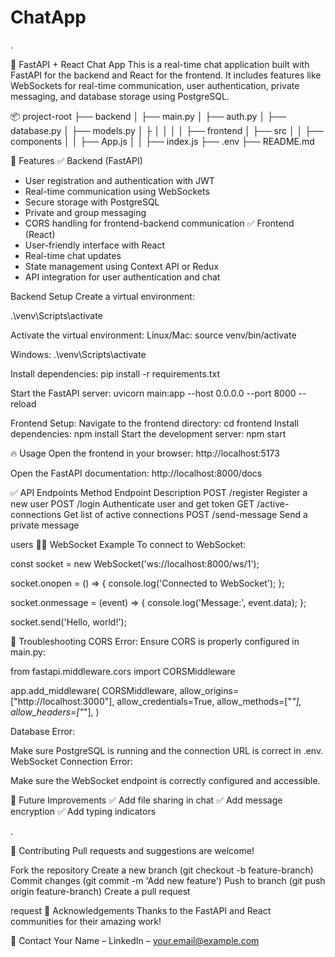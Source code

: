 # ChatApp

.

🚀 FastAPI + React Chat App
This is a real-time chat application built with FastAPI for the backend and React for the frontend. It includes features like WebSockets for real-time communication, user authentication, private messaging, and database storage using PostgreSQL.

📦 project-root
├── backend
│   ├── main.py
│   ├── auth.py
│   ├── database.py
│   ├── models.py
│   ├
│   │ 
│   │ 
├── frontend
│   ├── src
│   │   ├── components
│   │   ├── App.js
│   │   ├── index.js
├── .env
├── README.md


🚀 Features
✅ Backend (FastAPI)
- User registration and authentication with JWT
- Real-time communication using WebSockets
- Secure storage with PostgreSQL
- Private and group messaging
- CORS handling for frontend-backend communication
✅ Frontend (React)
- User-friendly interface with React
- Real-time chat updates
- State management using Context API or Redux
- API integration for user authentication and chat


Backend Setup
Create a virtual environment:

.\venv\Scripts\activate

Activate the virtual environment:
Linux/Mac:
    source venv/bin/activate

Windows:
    .\venv\Scripts\activate

Install dependencies:
    pip install -r requirements.txt

Start the FastAPI server:
    uvicorn main:app --host 0.0.0.0 --port 8000 --reload

Frontend Setup:
Navigate to the frontend directory:
    cd frontend
Install dependencies:
    npm install
Start the development server:
    npm start


🔥 Usage
Open the frontend in your browser:
    http://localhost:5173

Open the FastAPI documentation:
    http://localhost:8000/docs


✅ API Endpoints
Method	Endpoint	        Description
POST	/register	        Register a new user
POST	/login	            Authenticate user and get token
GET	    /active-connections	Get list of active connections
POST	/send-message	    Send a private message


users
👨‍💻 WebSocket Example
To connect to WebSocket:

const socket = new WebSocket('ws://localhost:8000/ws/1');

socket.onopen = () => {
  console.log('Connected to WebSocket');
};

socket.onmessage = (event) => {
  console.log('Message:', event.data);
};

socket.send('Hello, world!');


🐞 Troubleshooting
CORS Error:
Ensure CORS is properly configured in main.py:

from fastapi.middleware.cors import CORSMiddleware

app.add_middleware(
    CORSMiddleware,
    allow_origins=["http://localhost:3000"],
    allow_credentials=True,
    allow_methods=["*"],
    allow_headers=["*"],
)

Database Error:

Make sure PostgreSQL is running and the connection URL is correct in .env.
WebSocket Connection Error:

Make sure the WebSocket endpoint is correctly configured and accessible.


🚀 Future Improvements
    ✅ Add file sharing in chat
    ✅ Add message encryption
    ✅ Add typing indicators


.

🌟 Contributing
Pull requests and suggestions are welcome!

Fork the repository
Create a new branch (git checkout -b feature-branch)
Commit changes (git commit -m 'Add new feature')
Push to branch (git push origin feature-branch)
Create a pull request


request
🙌 Acknowledgements
Thanks to the FastAPI and React communities for their amazing work!


🎯 Contact
Your Name – LinkedIn – your.email@example.com


